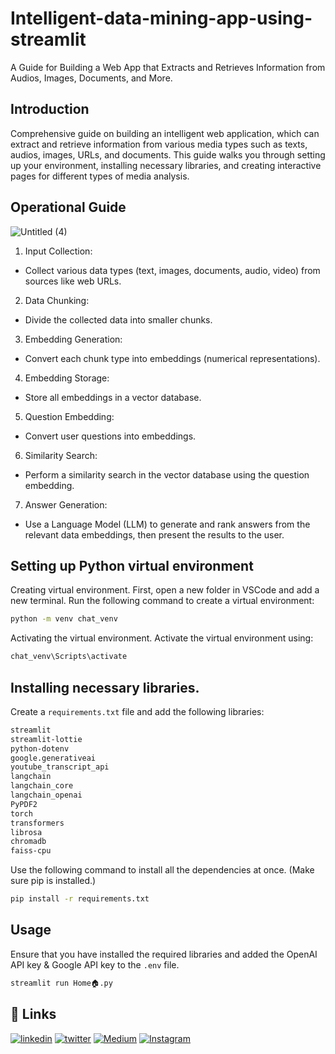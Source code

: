 
# Intelligent-data-mining-app-using-streamlit

A Guide for Building a Web App that Extracts and Retrieves Information from Audios, Images, Documents, and More.


## Introduction
Comprehensive guide on building an intelligent web application, which can extract and retrieve information from various media types such as texts, audios, images, URLs, and documents. This guide walks you through setting up your environment, installing necessary libraries, and creating interactive pages for different types of media analysis.


## Operational Guide

![Untitled (4)](https://github.com/Soorya-Narayan/Intelligent-data-mining-app-using-streamlit/assets/118114664/16d542c2-dd7c-416a-93f5-cc85ce774328)

1. Input Collection:

- Collect various data types (text, images, documents, audio, video) from sources like web URLs.
2. Data Chunking:

- Divide the collected data into smaller chunks.
3. Embedding Generation:

- Convert each chunk type into embeddings (numerical representations).
4. Embedding Storage:

- Store all embeddings in a vector database.
5. Question Embedding:

- Convert user questions into embeddings.
6. Similarity Search:

- Perform a similarity search in the vector database using the question embedding.
7. Answer Generation:

- Use a Language Model (LLM) to generate and rank answers from the relevant data embeddings, then present the results to the user.
## Setting up Python virtual environment
Creating virtual environment.
First, open a new folder in VSCode and add a new terminal. Run the following command to create a virtual environment:

```bash
python -m venv chat_venv
```
Activating the virtual environment.
Activate the virtual environment using:
```bash
chat_venv\Scripts\activate
```
## Installing necessary libraries.
Create a ```requirements.txt``` file and add the following libraries:

```txt
streamlit
streamlit-lottie
python-dotenv
google.generativeai
youtube_transcript_api
langchain
langchain_core
langchain_openai
PyPDF2
torch
transformers
librosa
chromadb
faiss-cpu
```

Use the following command to install all the dependencies at once.
(Make sure pip is installed.)
```bash
pip install -r requirements.txt
```
## Usage

Ensure that you have installed the required libraries and added the OpenAI API key & Google API key to the ```.env``` file.
```bash
streamlit run Home🏠.py
```


## 🔗 Links

[![linkedin](https://img.shields.io/badge/linkedin-0A66C2?style=for-the-badge&logo=linkedin&logoColor=white)](www.linkedin.com/in/sooryanarayan)
[![twitter](https://img.shields.io/badge/twitter-1DA1F2?style=for-the-badge&logo=twitter&logoColor=white)](https://x.com/knowsoorya)
[![Medium](https://img.shields.io/badge/Medium-12100E?style=for-the-badge&logo=medium&logoColor=white)](https://medium.com/@sooryah)
[![Instagram](https://img.shields.io/badge/Instagram-%23E4405F.svg?style=for-the-badge&logo=Instagram&logoColor=white)](https://www.instagram.com/sooryeahhh/)


